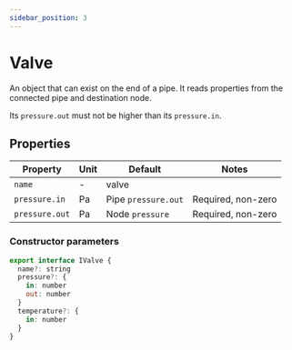```yaml
---
sidebar_position: 3
---
```


# Valve

An object that can exist on the end of a pipe. It reads properties from the connected pipe and destination node.

Its `pressure.out` must not be higher than its `pressure.in`.

## Properties

| Property       | Unit | Default             | Notes              |
| -------------- | ---- | ------------------- | ------------------ |
| `name`         | -    | valve               |                    |
| `pressure.in`  | Pa   | Pipe `pressure.out` | Required, non-zero |
| `pressure.out` | Pa   | Node `pressure`     | Required, non-zero |

### Constructor parameters

```js
export interface IValve {
  name?: string
  pressure?: {
    in: number
    out: number
  }
  temperature?: {
    in: number
  }
}
```
